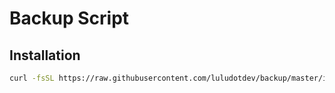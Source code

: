 # Backup Script

## Installation

```sh
curl -fsSL https://raw.githubusercontent.com/luludotdev/backup/master/install.sh | sh
```
